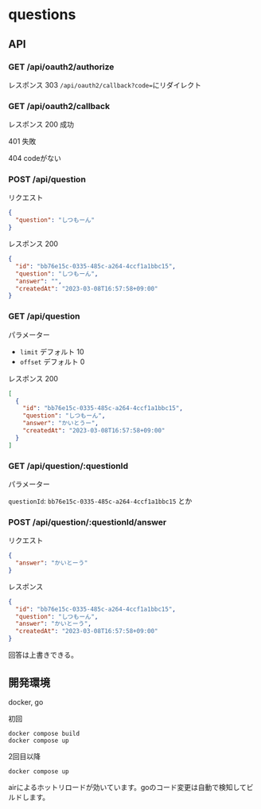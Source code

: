 # questions

## API

### GET /api/oauth2/authorize

レスポンス
303
`/api/oauth2/callback?code=`にリダイレクト

### GET /api/oauth2/callback

レスポンス
200
成功

401
失敗

404
codeがない

### POST /api/question

リクエスト

```json
{
  "question": "しつもーん"
}
```

レスポンス
200

```json
{
  "id": "bb76e15c-0335-485c-a264-4ccf1a1bbc15",
  "question": "しつもーん",
  "answer": "",
  "createdAt": "2023-03-08T16:57:58+09:00"
}
```

### GET /api/question

パラメーター

- `limit` デフォルト 10
- `offset` デフォルト 0

レスポンス
200

```json
[
  {
    "id": "bb76e15c-0335-485c-a264-4ccf1a1bbc15",
    "question": "しつもーん",
    "answer": "かいとうー",
    "createdAt": "2023-03-08T16:57:58+09:00"
  }
]
```

### GET /api/question/:questionId

パラメーター

`questionId`: `bb76e15c-0335-485c-a264-4ccf1a1bbc15` とか

### POST /api/question/:questionId/answer

リクエスト

```json
{
  "answer": "かいとーう"
}
```

レスポンス

```json
{
  "id": "bb76e15c-0335-485c-a264-4ccf1a1bbc15",
  "question": "しつもーん",
  "answer": "かいとーう",
  "createdAt": "2023-03-08T16:57:58+09:00"
}
```

回答は上書きできる。

## 開発環境

docker, go

初回

```shell
docker compose build
docker compose up
```

2回目以降

```shell
docker compose up
```

airによるホットリロードが効いています。goのコード変更は自動で検知してビルドします。
